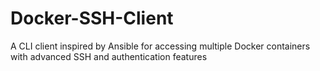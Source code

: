 # Docker-SSH-Client
A CLI client inspired by Ansible for accessing multiple Docker containers with advanced SSH and authentication features
